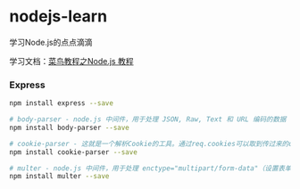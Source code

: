 # nodejs-learn
学习Node.js的点点滴滴

学习文档：[菜鸟教程之Node.js 教程](http://www.runoob.com/nodejs/nodejs-tutorial.html)

### Express
```bash
npm install express --save

# body-parser - node.js 中间件，用于处理 JSON, Raw, Text 和 URL 编码的数据
npm install body-parser --save

# cookie-parser - 这就是一个解析Cookie的工具。通过req.cookies可以取到传过来的cookie，并把它们转成对象
npm install cookie-parser --save

# multer - node.js 中间件，用于处理 enctype="multipart/form-data"（设置表单的MIME编码）的表单数据
npm install multer --save
```
